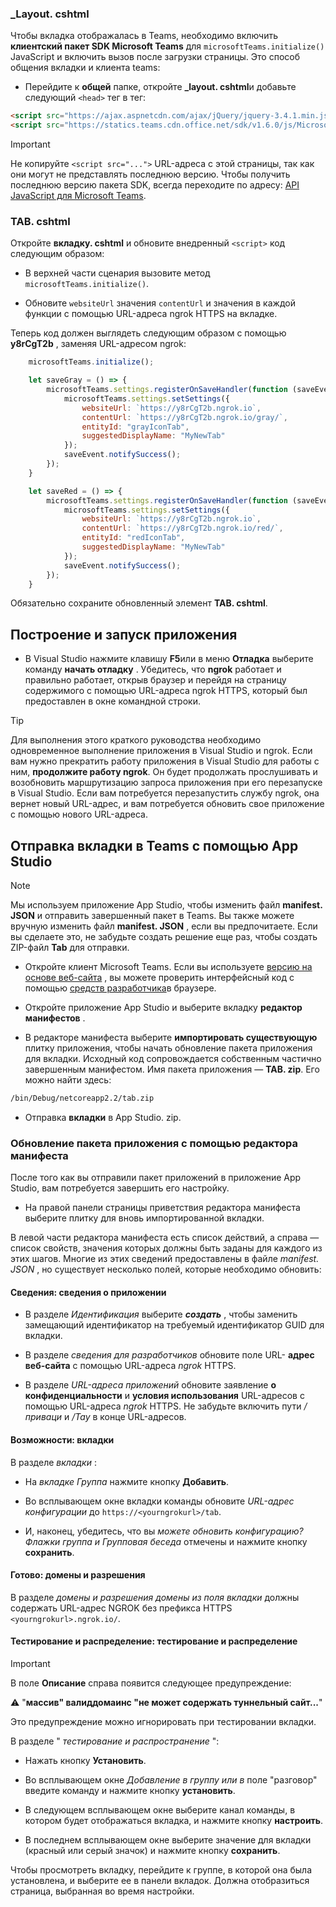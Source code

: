 ### <a name="_layoutcshtml"></a>_Layout. cshtml

Чтобы вкладка отображалась в Teams, необходимо включить **клиентский пакет SDK Microsoft Teams** для `microsoftTeams.initialize()` JavaScript и включить вызов после загрузки страницы. Это способ общения вкладки и клиента teams:

- Перейдите к **общей** папке, откройте **_layout. cshtml**и добавьте следующий `<head>` тег в тег:

```html
<script src="https://ajax.aspnetcdn.com/ajax/jQuery/jquery-3.4.1.min.js"></script>
<script src="https://statics.teams.cdn.office.net/sdk/v1.6.0/js/MicrosoftTeams.min.js"></script>
```

>[!IMPORTANT]
>Не копируйте `<script src="...">` URL-адреса с этой страницы, так как они могут не представлять последнюю версию. Чтобы получить последнюю версию пакета SDK, всегда переходите по адресу: [API JavaScript для Microsoft Teams](https://www.npmjs.com/package/@microsoft/teams-js.com).

### <a name="tabcshtml"></a>TAB. cshtml

Откройте **вкладку. cshtml** и обновите внедренный `<script>` код следующим образом:

- В верхней части сценария вызовите метод `microsoftTeams.initialize()`.

- Обновите `websiteUrl` значения `contentUrl` и значения в каждой функции с помощью URL-адреса ngrok HTTPS на вкладке.

Теперь код должен выглядеть следующим образом с помощью **y8rCgT2b** , заменяя URL-адресом ngrok:

```javascript
    microsoftTeams.initialize();

    let saveGray = () => {
        microsoftTeams.settings.registerOnSaveHandler(function (saveEvent) {
            microsoftTeams.settings.setSettings({
                websiteUrl: `https://y8rCgT2b.ngrok.io`,
                contentUrl: `https://y8rCgT2b.ngrok.io/gray/`,
                entityId: "grayIconTab",
                suggestedDisplayName: "MyNewTab"
            });
            saveEvent.notifySuccess();
        });
    }

    let saveRed = () => {
        microsoftTeams.settings.registerOnSaveHandler(function (saveEvent) {
            microsoftTeams.settings.setSettings({
                websiteUrl: `https://y8rCgT2b.ngrok.io`,
                contentUrl: `https://y8rCgT2b.ngrok.io/red/`,
                entityId: "redIconTab",
                suggestedDisplayName: "MyNewTab"
            });
            saveEvent.notifySuccess();
        });
    }
```

Обязательно сохраните обновленный элемент **TAB. cshtml**.

## <a name="build-and-run-your-application"></a>Построение и запуск приложения

- В Visual Studio нажмите клавишу **F5**или в меню **Отладка** выберите команду **начать отладку** . Убедитесь, что **ngrok** работает и правильно работает, открыв браузер и перейдя на страницу содержимого с помощью URL-адреса ngrok HTTPS, который был предоставлен в окне командной строки.

>[!TIP]
>Для выполнения этого краткого руководства необходимо одновременное выполнение приложения в Visual Studio и ngrok. Если вам нужно прекратить работу приложения в Visual Studio для работы с ним, **продолжите работу ngrok**. Он будет продолжать прослушивать и возобновить маршрутизацию запроса приложения при его перезапуске в Visual Studio. Если вам потребуется перезапустить службу ngrok, она вернет новый URL-адрес, и вам потребуется обновить свое приложение с помощью нового URL-адреса.

## <a name="upload-your-tab-to-teams-with-app-studio"></a>Отправка вкладки в Teams с помощью App Studio

>[!Note]
> Мы используем приложение App Studio, чтобы изменить файл **manifest. JSON** и отправить завершенный пакет в Teams. Вы также можете вручную изменить файл **manifest. JSON** , если вы предпочитаете. Если вы сделаете это, не забудьте создать решение еще раз, чтобы создать ZIP-файл **Tab** для отправки.

- Откройте клиент Microsoft Teams. Если вы используете [версию на основе веб-сайта](https://teams.microsoft.com) , вы можете проверить интерфейсный код с помощью [средств разработчика](~/tabs/how-to/developer-tools.md)в браузере.

- Откройте приложение App Studio и выберите вкладку **редактор манифестов** .

- В редакторе манифеста выберите **импортировать существующую** плитку приложения, чтобы начать обновление пакета приложения для вкладки. Исходный код сопровождается собственным частично завершенным манифестом. Имя пакета приложения — **TAB. zip**. Его можно найти здесь:

```bash
/bin/Debug/netcoreapp2.2/tab.zip
```

- Отправка **вкладки** в App Studio. zip.

### <a name="update-your-app-package-with-manifest-editor"></a>Обновление пакета приложения с помощью редактора манифеста

После того как вы отправили пакет приложений в приложение App Studio, вам потребуется завершить его настройку.

- На правой панели страницы приветствия редактора манифеста выберите плитку для вновь импортированной вкладки.

В левой части редактора манифеста есть список действий, а справа — список свойств, значения которых должны быть заданы для каждого из этих шагов. Многие из этих сведений предоставлены в файле *manifest. JSON* , но существует несколько полей, которые необходимо обновить:

#### <a name="details-app-details"></a>Сведения: сведения о приложении

- В разделе *Идентификация* выберите ***создать*** , чтобы заменить замещающий идентификатор на требуемый идентификатор GUID для вкладки.

- В разделе *сведения для разработчиков* обновите поле URL- **адрес веб-сайта** с помощью URL-адреса *ngrok* HTTPS.

- В разделе *URL-адреса приложений* обновите заявление **о конфиденциальности** и **условия использования** URL-адресов с помощью URL-адреса *ngrok* HTTPS. Не забудьте включить пути */приваци* и */Тау* в конце URL-адресов.

#### <a name="capabilities-tabs"></a>Возможности: вкладки

В разделе *вкладки* :

- На *вкладке Группа* нажмите кнопку **Добавить**.

- Во всплывающем окне вкладки команды обновите *URL-адрес конфигурации* до `https://<yourngrokurl>/tab`.

- И, наконец, убедитесь, что вы *можете обновить конфигурацию? Флажки группа и* *Групповая беседа* отмечены и нажмите кнопку **сохранить**.

#### <a name="finish-domains-and-permissions"></a>Готово: домены и разрешения

В разделе *домены и разрешения* *домены из поля вкладки* должны содержать URL-адрес NGROK без префикса HTTPS `<yourngrokurl>.ngrok.io/`.

#### <a name="test-and-distribute-test-and-distribute"></a>Тестирование и распределение: тестирование и распределение

>[!IMPORTANT]
>В поле **Описание** справа появится следующее предупреждение:
>
>&#9888; "**массив" валиддомаинс "не может содержать туннельный сайт...**"
>
>Это предупреждение можно игнорировать при тестировании вкладки.

В разделе " *тестирование и распространение* ":

- Нажать кнопку **Установить**.

- Во всплывающем окне *Добавление в группу или в* поле "разговор" введите команду и нажмите кнопку **установить**.

- В следующем всплывающем окне выберите канал команды, в котором будет отображаться вкладка, и нажмите кнопку **настроить**.

- В последнем всплывающем окне выберите значение для вкладки (красный или серый значок) и нажмите кнопку **сохранить**.

Чтобы просмотреть вкладку, перейдите к группе, в которой она была установлена, и выберите ее в панели вкладок. Должна отобразиться страница, выбранная во время настройки.
